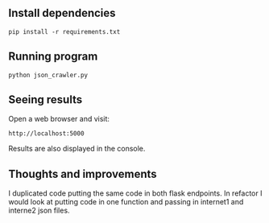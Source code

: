## Install dependencies
```
pip install -r requirements.txt
```

## Running program
```
python json_crawler.py
```

## Seeing results
Open a web browser and visit:
```
http://localhost:5000
```
Results are also displayed in the console. 

## Thoughts and improvements
I duplicated code putting the same code in both flask endpoints.
In refactor I would look at putting code in one function and passing in internet1 and interne2 json files.


